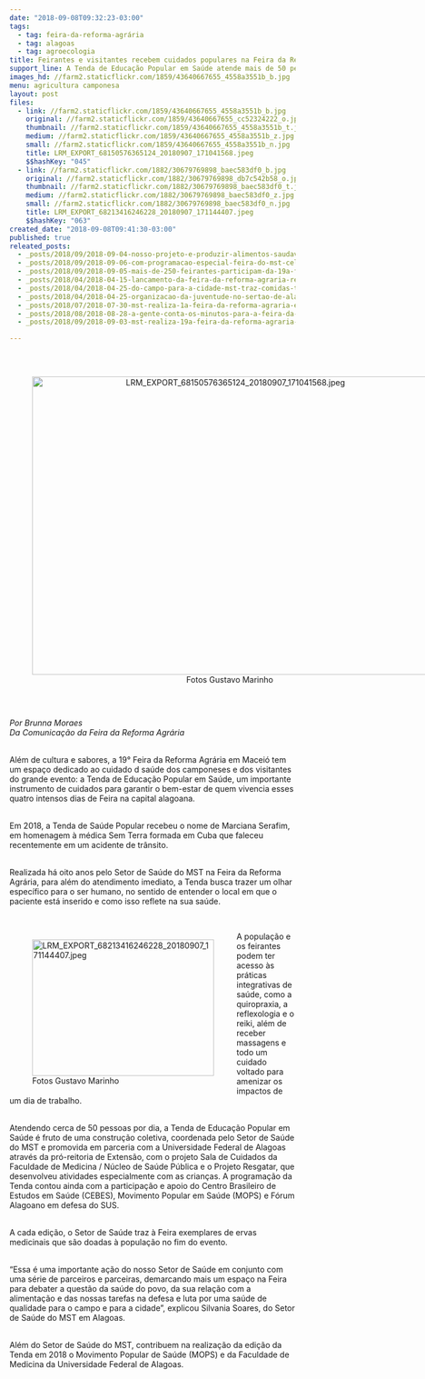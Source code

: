 ```yaml
---
date: "2018-09-08T09:32:23-03:00"
tags:
  - tag: feira-da-reforma-agrária
  - tag: alagoas
  - tag: agroecologia
title: Feirantes e visitantes recebem cuidados populares na Feira da Reforma Agrária
support_line: A Tenda de Educação Popular em Saúde atende mais de 50 pessoas por dia na Feira em Maceió.
images_hd: //farm2.staticflickr.com/1859/43640667655_4558a3551b_b.jpg
menu: agricultura camponesa
layout: post
files:
  - link: //farm2.staticflickr.com/1859/43640667655_4558a3551b_b.jpg
    original: //farm2.staticflickr.com/1859/43640667655_cc52324222_o.jpg
    thumbnail: //farm2.staticflickr.com/1859/43640667655_4558a3551b_t.jpg
    medium: //farm2.staticflickr.com/1859/43640667655_4558a3551b_z.jpg
    small: //farm2.staticflickr.com/1859/43640667655_4558a3551b_n.jpg
    title: LRM_EXPORT_68150576365124_20180907_171041568.jpeg
    $$hashKey: "045"
  - link: //farm2.staticflickr.com/1882/30679769898_baec583df0_b.jpg
    original: //farm2.staticflickr.com/1882/30679769898_db7c542b58_o.jpg
    thumbnail: //farm2.staticflickr.com/1882/30679769898_baec583df0_t.jpg
    medium: //farm2.staticflickr.com/1882/30679769898_baec583df0_z.jpg
    small: //farm2.staticflickr.com/1882/30679769898_baec583df0_n.jpg
    title: LRM_EXPORT_68213416246228_20180907_171144407.jpeg
    $$hashKey: "063"
created_date: "2018-09-08T09:41:30-03:00"
published: true
releated_posts:
  - _posts/2018/09/2018-09-04-nosso-projeto-e-produzir-alimentos-saudaveis-e-acessiveis-a-todo-o-povo-destaca-dirigente-do-mst.md
  - _posts/2018/09/2018-09-06-com-programacao-especial-feira-do-mst-celebra-alimentacao-saudavel-com-as-criancas-do-campo-e-da-cidade.md
  - _posts/2018/09/2018-09-05-mais-de-250-feirantes-participam-da-19a-feira-da-reforma-agraria-em-maceio.md
  - _posts/2018/04/2018-04-15-lancamento-da-feira-da-reforma-agraria-reune-dezenas-de-pessoas-no-armazem-do-campo.md
  - _posts/2018/04/2018-04-25-do-campo-para-a-cidade-mst-traz-comidas-tipicas-e-sem-agrotoxicos-para-a-feira-da-reforma-agraria-em-sp.md
  - _posts/2018/04/2018-04-25-organizacao-da-juventude-no-sertao-de-alagoas-leva-mel-agroecologico-para-a-feira-nacional-da-reforma-agraria.md
  - _posts/2018/07/2018-07-30-mst-realiza-1a-feira-da-reforma-agraria-em-teotonio-vilela-no-agreste-de-alagoas.md
  - _posts/2018/08/2018-08-28-a-gente-conta-os-minutos-para-a-feira-da-reforma-agraria-conta-assentada-de-alagoas.md
  - _posts/2018/09/2018-09-03-mst-realiza-19a-feira-da-reforma-agraria-em-maceio.md

---
```

<p>&nbsp;</p>

<div style="text-align:center">
<figure class="image" style="display:inline-block"><img alt="LRM_EXPORT_68150576365124_20180907_171041568.jpeg" height="525" src="//farm2.staticflickr.com/1859/43640667655_4558a3551b_b.jpg" width="700" />
<figcaption>Fotos Gustavo Marinho&nbsp;</figcaption>
</figure>
</div>

<p>&nbsp;</p>

<p><em>Por Brunna Moraes<br />
Da Comunica&ccedil;&atilde;o da Feira da Reforma Agr&aacute;ria</em></p>

<p><br />
Al&eacute;m de cultura e sabores, a 19&deg; Feira da Reforma Agr&aacute;ria em Macei&oacute; tem um espa&ccedil;o dedicado ao cuidado d sa&uacute;de dos camponeses e dos visitantes do grande evento: a Tenda de Educa&ccedil;&atilde;o Popular em Sa&uacute;de, um importante instrumento de cuidados para garantir o bem-estar de quem vivencia esses quatro intensos dias de Feira na capital alagoana.&nbsp;</p>

<p><br />
Em 2018, a Tenda de Sa&uacute;de Popular recebeu o nome de Marciana Serafim, em homenagem &agrave; m&eacute;dica Sem Terra formada em Cuba que faleceu recentemente em um acidente de tr&acirc;nsito.&nbsp;</p>

<p><br />
Realizada h&aacute; oito&nbsp;anos pelo Setor de Sa&uacute;de do MST na Feira da Reforma Agr&aacute;ria, para al&eacute;m do atendimento imediato, a Tenda busca trazer um olhar espec&iacute;fico para o ser humano, no sentido de entender o local em que o paciente est&aacute; inserido e como isso reflete na sua sa&uacute;de.&nbsp;</p>

<p>&nbsp;</p>

<figure class="image" style="float:left"><img alt="LRM_EXPORT_68213416246228_20180907_171144407.jpeg" height="240" src="//farm2.staticflickr.com/1882/30679769898_baec583df0_b.jpg" width="320" />
<figcaption>Fotos Gustavo Marinho</figcaption>
</figure>

<p>A popula&ccedil;&atilde;o e os feirantes podem ter acesso &agrave;s pr&aacute;ticas integrativas de sa&uacute;de, como a quiropraxia, a reflexologia e o reiki, al&eacute;m de receber massagens e todo um cuidado voltado para amenizar os impactos de um dia de trabalho.&nbsp;</p>

<p><br />
Atendendo cerca de 50 pessoas por dia, a Tenda de Educa&ccedil;&atilde;o Popular em Sa&uacute;de &eacute; fruto de uma constru&ccedil;&atilde;o coletiva, coordenada pelo Setor de Sa&uacute;de do MST e promovida em parceria com a Universidade Federal de Alagoas atrav&eacute;s da pr&oacute;-reitoria de Extens&atilde;o, com o projeto Sala de Cuidados da Faculdade de Medicina / N&uacute;cleo de Sa&uacute;de P&uacute;blica e o Projeto Resgatar, que desenvolveu atividades especialmente com as crian&ccedil;as. A programa&ccedil;&atilde;o da Tenda contou ainda com a participa&ccedil;&atilde;o e apoio do Centro Brasileiro de Estudos em Sa&uacute;de (CEBES), Movimento Popular em Sa&uacute;de (MOPS) e F&oacute;rum Alagoano em defesa do SUS.</p>

<p><br />
A cada edi&ccedil;&atilde;o, o Setor de Sa&uacute;de traz &agrave; Feira exemplares de ervas medicinais que s&atilde;o doadas &agrave; popula&ccedil;&atilde;o no fim do evento.</p>

<p><br />
&ldquo;Essa &eacute; uma importante a&ccedil;&atilde;o do nosso Setor de Sa&uacute;de em conjunto com uma s&eacute;rie de parceiros e parceiras, demarcando mais um espa&ccedil;o na Feira para debater a quest&atilde;o da sa&uacute;de do povo, da sua rela&ccedil;&atilde;o com a alimenta&ccedil;&atilde;o e das nossas tarefas na defesa e luta por uma sa&uacute;de de qualidade para o campo e para a cidade&rdquo;, explicou Silvania Soares, do Setor de Sa&uacute;de do MST em Alagoas.</p>

<p><br />
Al&eacute;m do Setor de Sa&uacute;de do MST, contribuem na realiza&ccedil;&atilde;o da edi&ccedil;&atilde;o da Tenda em 2018 o Movimento Popular de Sa&uacute;de (MOPS) e da Faculdade de Medicina da Universidade Federal de Alagoas.</p>

<p>&nbsp;</p>

<div>&nbsp;</div>
